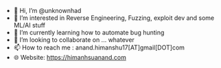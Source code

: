 - 👋 Hi, I’m @unknownhad
- 👀 I’m interested in Reverse Engineering, Fuzzing, exploit dev and some ML/AI stuff 
- 🌱 I’m currently learning how to automate bug hunting
- 💞️ I’m looking to collaborate on ... whatever 
- 📫 How to reach me : anand.himanshu17[AT]gmail[DOT]com
- 🌐 Website: https://himanhsuanand.com

<!---
unknownhad/unknownhad is a ✨ special ✨ repository because its `README.md` (this file) appears on your GitHub profile.
You can click the Preview link to take a look at your changes.
--->
